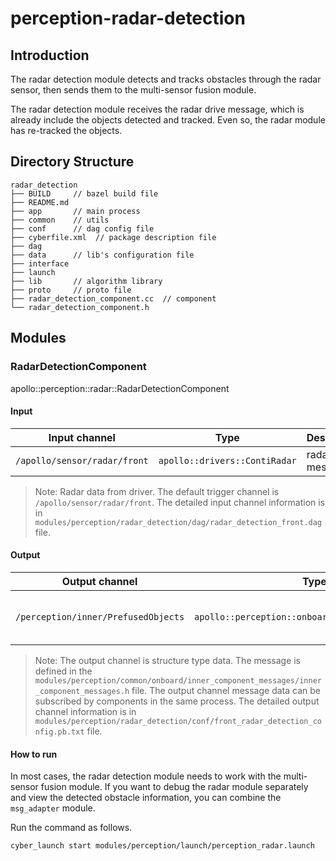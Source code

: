 # perception-radar-detection

## Introduction

The radar detection module detects and tracks obstacles through the radar sensor, then sends them to the multi-sensor
fusion module.

The radar detection module receives the radar drive message, which is already include the objects detected and tracked.
Even so, the radar module has re-tracked the objects.

## Directory Structure

```
radar_detection
├── BUILD     // bazel build file
├── README.md
├── app       // main process
├── common    // utils
├── conf      // dag config file
├── cyberfile.xml  // package description file
├── dag
├── data      // lib's configuration file
├── interface
├── launch
├── lib       // algorithm library
├── proto     // proto file
├── radar_detection_component.cc  // component
└── radar_detection_component.h
```

## Modules

### RadarDetectionComponent

apollo::perception::radar::RadarDetectionComponent

#### Input

| Input channel                      | Type                          | Description         |
| ---------------------------- | ----------------------------- | ------------------- |
| `/apollo/sensor/radar/front` | `apollo::drivers::ContiRadar` | radar drive message |

>Note: Radar data from driver. The default trigger channel is `/apollo/sensor/radar/front`. The detailed input channel information is in `modules/perception/radar_detection/dag/radar_detection_front.dag` file.

#### Output

| Output channel                             | Type                                              | Description                     |
| ----------------------------------- | ------------------------------------------------- | ------------------------------- |
| `/perception/inner/PrefusedObjects` | `apollo::perception::onboard::SensorFrameMessage` | frame contains object detection |

>Note: The output channel is structure type data. The message is defined in the `modules/perception/common/onboard/inner_component_messages/inner_component_messages.h` file. The output channel message data can be subscribed by components in the same process. The detailed output channel information is in `modules/perception/radar_detection/conf/front_radar_detection_config.pb.txt` file.

#### How to run

In most cases, the radar detection module needs to work with the multi-sensor fusion module. If you want to debug the
radar module separately and view the detected obstacle information, you can combine the `msg_adapter` module.

Run the command as follows.

```
cyber_launch start modules/perception/launch/perception_radar.launch
```
